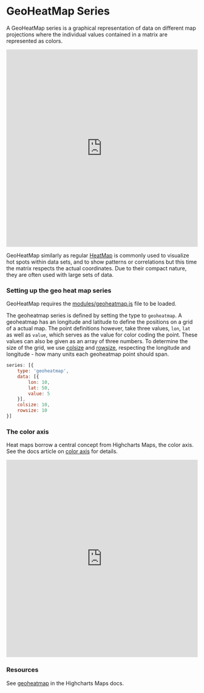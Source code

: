 GeoHeatMap Series
=================

A GeoHeatMap series is a graphical representation of data on different map projections where the individual values contained in a matrix are represented as colors.

<iframe style="width: 100%; height: 520px; border: none;" src="https://highcharts.com/samples/embed/maps/demo/geoheatmap" allow="fullscreen"></iframe>

GeoHeatMap similarly as regular [HeatMap](https://www.highcharts.com/docs/chart-and-series-types/heatmap) is commonly used to visualize hot spots within data sets, and to show patterns or correlations but this time the matrix respects the actual coordinates. Due to their compact nature, they are often used with large sets of data.

### Setting up the geo heat map series

GeoHeatMap requires the [modules/geoheatmap.js](https://code.highcharts.com/modules/geoheatmap.js) file to be loaded.

The geoheatmap series is defined by setting the type to `geoheatmap`. A geoheatmap has an longitude and latitude to define the positions on a grid of a actual map. The point definitions however, take three values, `lon`, `lat` as well as `value`, which serves as the value for color coding the point. These values can also be given as an array of three numbers. To determine the size of the grid, we use [colsize](https://api.highcharts.com/highmaps/series.geoheatmap.colsize) and [rowsize](https://api.highcharts.com/highmaps/series.geoheatmap.rowsize), respecting the longitude and longitude - how many units each geoheatmap point should span.

```js
series: [{
    type: 'geoheatmap',
    data: [{
        lon: 10,
        lat: 50,
        value: 5
    }],
    colsize: 10,
    rowsize: 10
}]
```

### The color axis

Heat maps borrow a central concept from Highcharts Maps, the color axis. See the docs article on [color axis](https://highcharts.com/docs/maps/color-axis/) for details.

<iframe style="width: 100%; height: 520px; border: none;" src="https://highcharts.com/samples/embed/maps/demo/geoheatmap-europe" allow="fullscreen"></iframe>

### Resources

See [geoheatmap](https://api.highcharts.com/highmaps/plotOptions.geoheatmap) in the Highcharts Maps docs.
